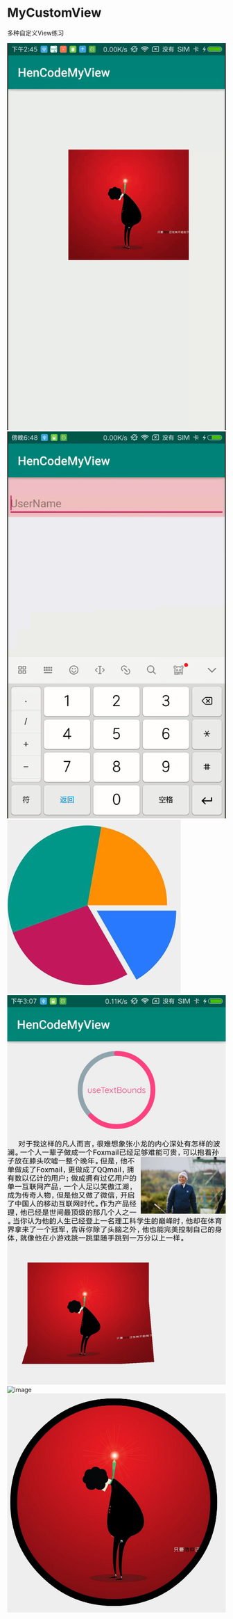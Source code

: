 # MyCustomView
多种自定义View练习

![image](/app/src/main/res/myres/animate.gif)![image](/app/src/main/res/myres/material_et.gif)
![image](/app/src/main/res/myres/cicler_p.jpg)![image](/app/src/main/res/myres/text_view.jpg)
![image](/app/src/main/res/myres/yibiaopan.jpg)![image](/app/src/main/res/myres/ciclerImage.jpg)


